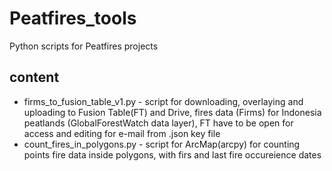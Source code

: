# Peatfires_tools
Python scripts for Peatfires projects
## content
- firms_to_fusion_table_v1.py - script for downloading, overlaying and uploading to Fusion Table(FT) and Drive, fires data (Firms) for Indonesia peatlands (GlobalForestWatch data layer), FT have to be open for access and editing for e-mail from .json key file
- count_fires_in_polygons.py - script for ArcMap(arcpy) for counting points fire data  inside polygons, with firs and last fire occureience dates
